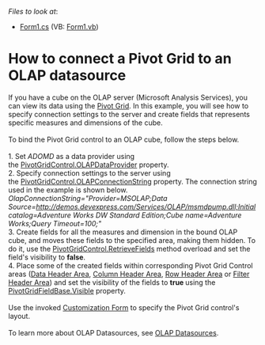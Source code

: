 <!-- default file list -->
*Files to look at*:

* [Form1.cs](./CS/WinOlapRetrieveFieldsExample/Form1.cs) (VB: [Form1.vb](./VB/WinOlapRetrieveFieldsExample/Form1.vb))
<!-- default file list end -->
# How to connect a Pivot Grid to an OLAP datasource


If you have a cube on the OLAP server (Microsoft Analysis Services), you can view its data using the <a href="https://documentation.devexpress.com/WindowsForms/CustomDocument3409.aspx">Pivot Grid</a>. In this example, you will see how to specify connection settings to the server and create fields that represents specific measures and dimensions of the cube.<br><br>To bind the Pivot Grid control to an OLAP cube, follow the steps below.<br><br>1. Set <em>ADOMD</em> as a data provider using the <a href="https://documentation.devexpress.com/WindowsForms/DevExpressXtraPivotGridPivotGridControl_OLAPDataProvidertopic.aspx">PivotGridControl.OLAPDataProvider</a> property.<br>2. Specify connection settings to the server using the <a href="https://documentation.devexpress.com/WindowsForms/DevExpressXtraPivotGridPivotGridControl_OLAPConnectionStringtopic.aspx">PivotGridControl.OLAPConnectionString</a> property. The connection string used in the example is shown below.<br><em>OlapConnectionString="Provider=MSOLAP;Data Source=<a href="http://demos.devexpress.com/Services/OLAP/msmdpump.dll;Initial">http://demos.devexpress.com/Services/OLAP/msmdpump.dll;Initial</a> catalog=Adventure Works DW Standard Edition;Cube name=Adventure Works;Query Timeout=100;"</em><br>3. Create fields for all the measures and dimension in the bound OLAP cube, and moves these fields to the specified area, making them hidden. To do it, use the <a href="https://documentation.devexpress.com/#WindowsForms/DevExpressXtraPivotGridPivotGridControl_RetrieveFieldstopic(w5D4CA)">PivotGridControl.RetrieveFields</a> method overload and set the field's visibility to <strong>false</strong>.<br>4. Place some of the created fields within corresponding Pivot Grid Control areas (<a href="https://documentation.devexpress.com/WindowsForms/CustomDocument1688.aspx">Data Header Area</a>, <a href="https://documentation.devexpress.com/WindowsForms/CustomDocument1686.aspx">Column Header Area</a>, <a href="https://documentation.devexpress.com/WindowsForms/CustomDocument1685.aspx">Row Header Area</a> or <a href="https://documentation.devexpress.com/WindowsForms/CustomDocument1684.aspx">Filter Header Area</a>) and set the visibility of the fields to <strong>true </strong>using the <a href="https://documentation.devexpress.com/#CoreLibraries/DevExpressXtraPivotGridPivotGridFieldBase_Visibletopic">PivotGridFieldBase.Visible</a> property.<br><br>Use the invoked <a href="https://documentation.devexpress.com/#WindowsForms/CustomDocument1805">Customization Form</a> to specify the Pivot Grid control's layout.<br><br>To learn more about OLAP Datasources, see <a href="https://documentation.devexpress.com/#WindowsForms/CustomDocument11775">OLAP Datasources</a>.

<br/>


